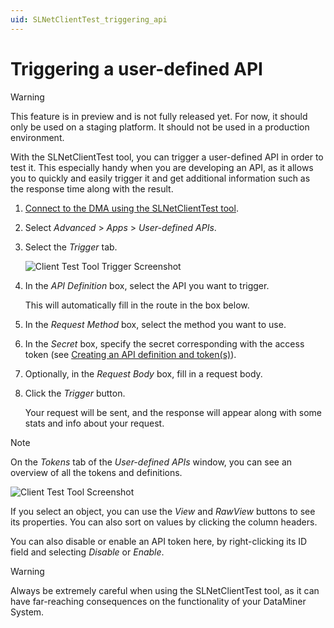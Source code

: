 ```yaml
---
uid: SLNetClientTest_triggering_api
---
```


# Triggering a user-defined API

> [!WARNING]
> This feature is in preview and is not fully released yet. For now, it should only be used on a staging platform. It should not be used in a production environment.

With the SLNetClientTest tool, you can trigger a user-defined API in order to test it. This especially handy when you are developing an API, as it allows you to quickly and easily trigger it and get additional information such as the response time along with the result.

1. [Connect to the DMA using the SLNetClientTest tool](xref:Connecting_to_a_DMA_with_the_SLNetClientTest_tool).

1. Select *Advanced* > *Apps* > *User-defined APIs*.

1. Select the *Trigger* tab.

   ![Client Test Tool Trigger Screenshot](~/user-guide/images/UDAPIS_ClientTestToolTrigger.jpg)

1. In the *API Definition* box, select the API you want to trigger.

   This will automatically fill in the route in the box below.

1. In the *Request Method* box, select the method you want to use.

1. In the *Secret* box, specify the secret corresponding with the access token (see [Creating an API definition and token(s)](xref:UD_APIs_Define_New_API#creating-an-api-definition-and-tokens)).

1. Optionally, in the *Request Body* box, fill in a request body.

1. Click the *Trigger* button.

   Your request will be sent, and the response will appear along with some stats and info about your request.

> [!NOTE]
> On the *Tokens* tab of the *User-defined APIs* window, you can see an overview of all the tokens and definitions.
>
> ![Client Test Tool Screenshot](~/user-guide/images/UDAPIS_ClientTestTool.jpg)
>
> If you select an object, you can use the *View* and *RawView* buttons to see its properties. You can also sort on values by clicking the column headers.
>
> You can also disable or enable an API token here, by right-clicking its ID field and selecting *Disable* or *Enable*.

> [!WARNING]
> Always be extremely careful when using the SLNetClientTest tool, as it can have far-reaching consequences on the functionality of your DataMiner System.
